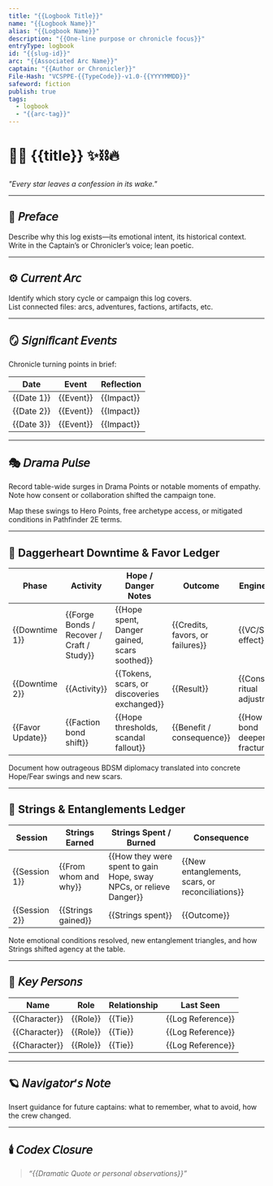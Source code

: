 ```yaml
---
title: "{{Logbook Title}}"
name: "{{Logbook Name}}"
alias: "{{Logbook Name}}"
description: "{{One-line purpose or chronicle focus}}"
entryType: logbook
id: "{{slug-id}}"
arc: "{{Associated Arc Name}}"
captain: "{{Author or Chronicler}}"
File-Hash: "VCSPPE-{{TypeCode}}-v1.0-{{YYYYMMDD}}"
safeword: fiction
publish: true
tags:
  - logbook
  - "{{arc-tag}}"
---
```


# 🏴‍☠️ {{title}} ✨⛓️🔥

*"Every star leaves a confession in its wake."*  

---

## 🌌 𝘗𝘳𝘦𝘧𝘢𝘤𝘦  

Describe why this log exists—its emotional intent, its historical context.  
Write in the Captain’s or Chronicler’s voice; lean poetic.  

---

## ⚙️ 𝘊𝘶𝘳𝘳𝘦𝘯𝘵 𝘈𝘳𝘤  

Identify which story cycle or campaign this log covers.  
List connected files: arcs, adventures, factions, artifacts, etc.  

---

## 🪞 𝘚𝘪𝘨𝘯𝘪𝘧𝘪𝘤𝘢𝘯𝘵 𝘌𝘷𝘦𝘯𝘵𝘴  

Chronicle turning points in brief:  

| Date | Event | Reflection |
|------|--------|-------------|
| {{Date 1}} | {{Event}} | {{Impact}} |
| {{Date 2}} | {{Event}} | {{Impact}} |
| {{Date 3}} | {{Event}} | {{Impact}} |

---

## 🎭 𝘋𝘳𝘢𝘮𝘢 𝘗𝘶𝘭𝘴𝘦

Record table-wide surges in Drama Points or notable moments of empathy.  
Note how consent or collaboration shifted the campaign tone.  

Map these swings to Hero Points, free archetype access, or mitigated conditions in Pathfinder 2E terms.

---

## 🧭 Daggerheart Downtime & Favor Ledger

| Phase | Activity | Hope / Danger Notes | Outcome | Engine Beats |
|-------|----------|---------------------|---------|--------------|
| {{Downtime 1}} | {{Forge Bonds / Recover / Craft / Study}} | {{Hope spent, Danger gained, scars soothed}} | {{Credits, favors, or failures}} | {{VC/SP/PE effect}} |
| {{Downtime 2}} | {{Activity}} | {{Tokens, scars, or discoveries exchanged}} | {{Result}} | {{Consent ritual adjustments}} |
| {{Favor Update}} | {{Faction bond shift}} | {{Hope thresholds, scandal fallout}} | {{Benefit / consequence}} | {{How the bond deepened or fractured}} |

Document how outrageous BDSM diplomacy translated into concrete Hope/Fear swings and new scars.

---

## 🎴 Strings & Entanglements Ledger

| Session | Strings Earned | Strings Spent / Burned | Consequence |
|---------|----------------|------------------------|-------------|
| {{Session 1}} | {{From whom and why}} | {{How they were spent to gain Hope, sway NPCs, or relieve Danger}} | {{New entanglements, scars, or reconciliations}} |
| {{Session 2}} | {{Strings gained}} | {{Strings spent}} | {{Outcome}} |

Note emotional conditions resolved, new entanglement triangles, and how Strings shifted agency at the table.

---

## 💫 𝘒𝘦𝘺 𝘗𝘦𝘳𝘴𝘰𝘯𝘴  

| Name | Role | Relationship | Last Seen |
|------|------|---------------|------------|
| {{Character}} | {{Role}} | {{Tie}} | {{Log Reference}} |
| {{Character}} | {{Role}} | {{Tie}} | {{Log Reference}} |
| {{Character}} | {{Role}} | {{Tie}} | {{Log Reference}} |

---

## 🪐 𝘕𝘢𝘷𝘪𝘨𝘢𝘵𝘰𝘳’𝘴 𝘕𝘰𝘵𝘦  

Insert guidance for future captains: what to remember, what to avoid, how the crew changed.

---

## 🕯️ 𝘊𝘰𝘥𝘦𝘹 𝘊𝘭𝘰𝘴𝘶𝘳𝘦  

> *“{{Dramatic Quote or personal observations}}”*  
